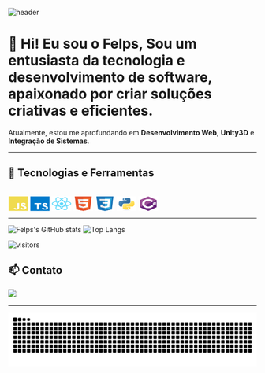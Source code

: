 ![header](https://capsule-render.vercel.app/api?type=waving&color=gradient&height=180&section=header&text=Felps%20BR&fontSize=40&fontAlignY=35&animation=fadeIn)
# 👋 Hi! Eu sou o Felps, Sou um entusiasta da tecnologia e desenvolvimento de software, apaixonado por criar soluções criativas e eficientes.  
Atualmente, estou me aprofundando em **Desenvolvimento Web**, **Unity3D** e **Integração de Sistemas**.  

---


## 🚀 Tecnologias e Ferramentas

<div style="display: inline_block"><br>
  <img align="center" alt="JavaScript" height="30" width="40" src="https://raw.githubusercontent.com/devicons/devicon/master/icons/javascript/javascript-plain.svg">
  <img align="center" alt="TypeScript" height="30" width="40" src="https://raw.githubusercontent.com/devicons/devicon/master/icons/typescript/typescript-plain.svg">
  <img align="center" alt="React" height="30" width="40" src="https://raw.githubusercontent.com/devicons/devicon/master/icons/react/react-original.svg">
  <img align="center" alt="HTML5" height="30" width="40" src="https://raw.githubusercontent.com/devicons/devicon/master/icons/html5/html5-original.svg">
  <img align="center" alt="CSS3" height="30" width="40" src="https://raw.githubusercontent.com/devicons/devicon/master/icons/css3/css3-original.svg">
  <img align="center" alt="Python" height="30" width="40" src="https://raw.githubusercontent.com/devicons/devicon/master/icons/python/python-original.svg">
  <img align="center" alt="Csharp" height="30" width="40" src="https://raw.githubusercontent.com/devicons/devicon/master/icons/csharp/csharp-original.svg">
</div>


---
![Felps's GitHub stats](https://github-readme-stats.vercel.app/api?username=felpsbrz&show_icons=true&theme=tokyonight)
![Top Langs](https://github-readme-stats.vercel.app/api/top-langs/?username=felpsbrz&layout=compact&theme=tokyonight)

![visitors](https://visitor-badge.glitch.me/badge?page_id=felpsbrz.felpsbrz)

## 📫 Contato

<a href="mailto:felpsfatec@gmail.com">
  <img src="https://img.shields.io/badge/-Gmail-%23333?style=for-the-badge&logo=gmail&logoColor=white">
</a>

---

![Snake animation](https://github.com/felps-br/felps-br/blob/output/github-contribution-grid-snake.svg)

